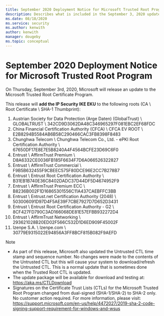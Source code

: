```yaml
---
title: September 2020 Deployment Notice for Microsoft Trusted Root Program 
description: Describes what is included in the September 3, 2020 update to the Microsoft Trusted Root Certificate Program.
ms.date: 08/18/2020
ms.service: security
ms.author: kenwith
author: kenwith
manager: dougeby
ms.topic: conceptual
---
```


# September 2020 Deployment Notice for Microsoft Trusted Root Program 

On Thursday, September 3rd, 2020, Microsoft will release an update to the Microsoft Trusted Root Certificate Program.

This release will **add the IP Security IKE EKU** to the following roots (CA \ Root Certificate \ SHA-1 Thumbprint):
1. Austrian Society for Data Protection (Arge Daten) (GlobalTrust) \\ 		GLOBALTRUST	 \\ 	342CD9D3062DA48C346965297F081EBC2EF68FDC
2. China Financial Certification Authority (CFCA) \\ 	CFCA EV ROOT \\ 		E2B8294B5584AB6B58C290466CAC3FB8398F8483
3. Chunghwa Telecom	 \\ 	Chunghwa Telecom Co., Ltd. - ePKI Root Certification Authority	 \\ 	67650DF17E8E7E5B8240A4F4564BCFE23D69C6F0
4. Entrust \\ 		AffirmTrust Premium	 \\ 	D8A6332CE0036FB185F6634F7D6A066526322827
5. Entrust \\ 		AffirmTrust Commercial	 \\ 	F9B5B632455F9CBEEC575F80DCE96E2CC7B278B7
6. Entrust \\ 		Entrust Root Certification Authority	 \\ 	B31EB1B740E36C8402DADC37D44DF5D4674952F9
7. Entrust \\ 		AffirmTrust Premium ECC	 \\ 	B8236B002F1D16865301556C11A437CAEBFFC3BB
8. Entrust \\ 		Entrust.net Certification Authority (2048)	 \\ 	503006091D97D4F5AE39F7CBE7927D7D652D3431
9. Entrust \\ 		Entrust Root Certification Authority - G2	 \\ 	8CF427FD790C3AD166068DE81E57EFBB932272D4
10. Entrust \\ 		AffirmTrust Networking	 \\ 	293621028B20ED02F566C532D1D6ED909F45002F
11. Izenpe S.A. \\ 		Izenpe.com \\ 		30779E9315022E94856A3FF8BCF815B082F9AEFD



>[!NOTE]
> * As part of this release, Microsoft also updated the Untrusted CTL time stamp and sequence number. No changes were made to the contents of the Untrusted CTL but this will cause your system to download/refresh the Untrusted CTL. This is a normal update that is sometimes done when the Trusted Root CTL is updated.
> * The update package will be available for download and testing at: <https://aka.ms/CTLDownload>
> * Signatures on the Certificate Trust Lists (CTLs) for the Microsoft Trusted Root Program changed from dual-signed (SHA-1/SHA-2) to SHA-2 only. No customer action required. For more information, please visit: <https://support.microsoft.com/en-us/help/4472027/2019-sha-2-code-signing-support-requirement-for-windows-and-wsus> 
